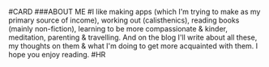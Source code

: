 #CARD
###ABOUT ME 
#I like making apps (which I'm trying to make as my primary source of income), working out (calisthenics), reading books (mainly non-fiction), learning to be more compassionate & kinder, meditation, parenting & travelling. And on the blog I'll write about all these, my thoughts on them & what I'm doing to get more acquainted with them. I hope you enjoy reading. 
#HR